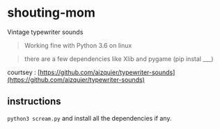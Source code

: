# shouting-mom
Vintage typewriter sounds

>Working fine with Python 3.6 on linux

>there are a few dependencies like Xlib and pygame (pip instal ___)

courtsey : [https://github.com/aizquier/typewriter-sounds](https://github.com/aizquier/typewriter-sounds)


## instructions
`python3 scream.py`
and install all the dependencies if any.
